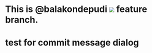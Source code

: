 # This is @balakondepudi ![](https://github.com/balakondepudi.png) feature branch.
# test for commit message dialog
